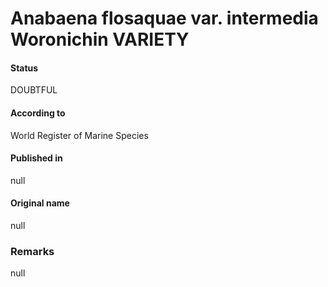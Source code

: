 # Anabaena flosaquae var. intermedia Woronichin VARIETY

#### Status
DOUBTFUL

#### According to
World Register of Marine Species

#### Published in
null

#### Original name
null

### Remarks
null